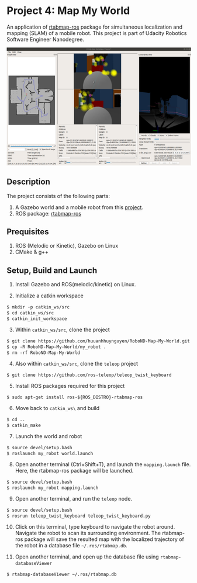 # Project 4: Map My World

An application of [rtabmap-ros](http://wiki.ros.org/rtabmap_ros) package for 
simultaneous localization and mapping (SLAM) of a mobile robot. 
This project is part of Udacity Robotics Software Engineer Nanodegree.

![image](/images/2.png)

## Description
The project consists of the following parts:
1. A Gazebo world and a mobile robot from this [project](https://github.com/huuanhhuynguyen/RoboND-Go-Chase-It).
2. ROS package: [rtabmap-ros](http://wiki.ros.org/rtabmap_ros)

## Prequisites
1. ROS (Melodic or Kinetic), Gazebo on Linux
2. CMake & g++

## Setup, Build and Launch
1. Install Gazebo and ROS(melodic/kinetic) on Linux.

2. Initialize a catkin workspace
```
$ mkdir -p catkin_ws/src
$ cd catkin_ws/src
$ catkin_init_workspace
```

3. Within `catkin_ws/src`, clone the project
```
$ git clone https://github.com/huuanhhuynguyen/RoboND-Map-My-World.git
$ cp -R RoboND-Map-My-World/my_robot .
$ rm -rf RoboND-Map-My-World
```

4. Also within `catkin_ws/src`, clone the `teleop` project
```
$ git clone https://github.com/ros-teleop/teleop_twist_keyboard
```

5. Install ROS packages required for this project
```
$ sudo apt-get install ros-${ROS_DISTRO}-rtabmap-ros
```

6. Move back to `catkin_ws\` and build
```
$ cd ..
$ catkin_make
```

7. Launch the world and robot
```
$ source devel/setup.bash
$ roslaunch my_robot world.launch
```

8. Open another terminal (Ctrl+Shift+T), and launch the `mapping.launch` file. 
Here, the rtabmap-ros package will be launched.
```
$ source devel/setup.bash
$ roslaunch my_robot mapping.launch
```

9. Open another terminal, and run the `teleop` node.
```
$ source devel/setup.bash
$ rosrun teleop_twist_keyboard teleop_twist_keyboard.py
```

10. Click on this terminal, type keyboard to navigate the robot around. Navigate 
the robot to scan its surrounding environment. The rtabmap-ros package will save
the resulted map with the localized trajectory of the robot in a database file 
`~/.ros/rtabmap.db`.

11. Open another terminal, and open up the database file using `rtabmap-databaseViewer`
```
$ rtabmap-databaseViewer ~/.ros/rtabmap.db
```
